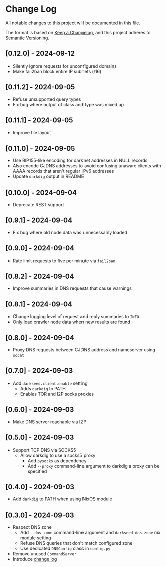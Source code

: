 # Change Log

All notable changes to this project will be documented in this file.

The format is based on [Keep a Changelog](https://keepachangelog.com/en/1.0.0/),
and this project adheres to [Semantic Versioning](https://semver.org/spec/v2.0.0.html).

## [0.12.0] - 2024-09-12

- Silently ignore requests for unconfigured domains
- Make fail2ban block entire IP subnets (/16)

## [0.11.2] - 2024-09-05

- Refuse unsupported query types
- Fix bug where output of class and type was mixed up

## [0.11.1] - 2024-09-05

- Improve file layout

## [0.11.0] - 2024-09-05

- Use BIP155-like encoding for darknet addresses in NULL records
- Also encode CJDNS addresses to avoid confusing unaware clients with AAAA records that
  aren't regular IPv6 addresses
- Update `darkdig` output in README

## [0.10.0] - 2024-09-04

- Deprecate REST support

## [0.9.1] - 2024-09-04

- Fix bug where old node data was unnecessarily loaded

## [0.9.0] - 2024-09-04

- Rate limit requests to five per minute via `fail2ban`

## [0.8.2] - 2024-09-04

- Improve summaries in DNS requests that cause warnings

## [0.8.1] - 2024-09-04

- Change logging level of request and reply summaries to `INFO`
- Only load crawler node data when new results are found

## [0.8.0] - 2024-09-04

- Proxy DNS requests between CJDNS address and nameserver using `socat`

## [0.7.0] - 2024-09-03

- Add `darkseed.client.enable` setting
  - Adds `darkdig` to PATH
  - Enables TOR and I2P socks proxies

## [0.6.0] - 2024-09-03

- Make DNS server reachable via I2P

## [0.5.0] - 2024-09-03

- Support TCP DNS via SOCKS5
  - Allow darkdig to use a socks5 proxy
    - Add `pysocks` as dependency
    - Add `--proxy` command-line argument to darkdig a proxy can be specified

## [0.4.0] - 2024-09-03

- Add `darkdig` to PATH when using NixOS module

## [0.3.0] - 2024-09-03

- Respect DNS zone
  - Add `--dns-zone` command-line argument and `darkseed.dns.zone` nix module setting
  - Refuse DNS queries that don't match configured zone
  - Use dedicated `DNSConfig` class in `config.py`
- Remove unused `CommandServer`
- Introduce [change log](CHANGELOG.md)
